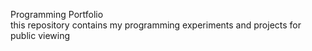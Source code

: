 Programming Portfolio <br>
this repository contains my programming experiments and projects for public viewing

